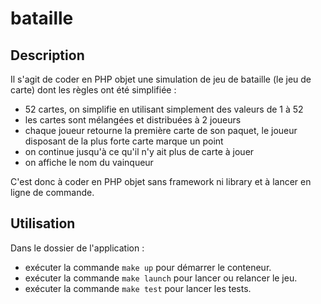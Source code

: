 # bataille

## Description
Il s'agit de coder en PHP objet une simulation de jeu de bataille (le jeu de carte) dont les règles ont été simplifiée :  
* 52 cartes, on simplifie en utilisant simplement des valeurs de 1 à 52 
* les cartes sont mélangées et distribuées à 2 joueurs 
* chaque joueur retourne la première carte de son paquet, le joueur disposant de la plus forte carte marque un point 
* on continue jusqu'à ce qu'il n'y ait plus de carte à jouer 
* on affiche le nom du vainqueur 

C'est donc à coder en PHP objet sans framework ni library et à lancer en ligne de commande.

## Utilisation
Dans le dossier de l'application : 
* exécuter la commande ```make up``` pour démarrer le conteneur.
* exécuter la commande ```make launch``` pour lancer ou relancer le jeu.
* exécuter la commande ```make test``` pour lancer les tests.

